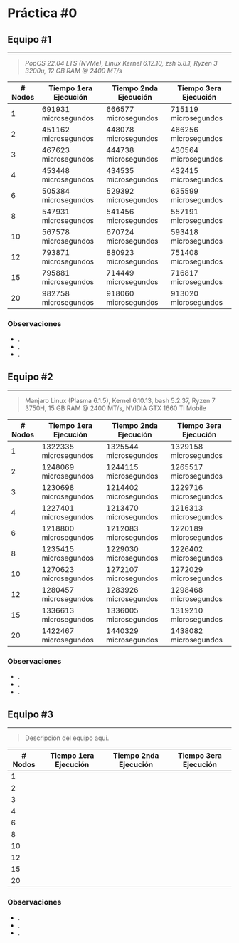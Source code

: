 # Práctica #0


## Equipo #1

---

> *PopOS 22.04 LTS (NVMe), Linux Kernel 6.12.10, zsh 5.8.1, Ryzen 3 3200u, 12 GB RAM @ 2400 MT/s*
> 

| # Nodos | Tiempo 1era Ejecución | Tiempo 2nda Ejecución | Tiempo 3era Ejecución |
| --- | --- | --- | --- |
| 1 | 691931 microsegundos | 666577 microsegundos | 715119 microsegundos |
| 2 | 451162 microsegundos | 448078 microsegundos | 466256 microsegundos |
| 3 | 467623 microsegundos | 444738 microsegundos | 430564 microsegundos |
| 4 | 453448 microsegundos | 434535 microsegundos | 432415 microsegundos |
| 6 | 505384 microsegundos | 529392 microsegundos | 635599 microsegundos |
| 8 | 547931 microsegundos | 541456 microsegundos | 557191 microsegundos |
| 10 | 567578 microsegundos | 670724 microsegundos | 593418 microsegundos |
| 12 | 793871 microsegundos | 880923 microsegundos | 751408 microsegundos |
| 15 | 795881 microsegundos | 714449 microsegundos | 716817 microsegundos |
| 20 | 982758 microsegundos | 918060 microsegundos | 913020 microsegundos |

### Observaciones

- .
- .
- .

## Equipo #2

---

> Manjaro Linux (Plasma 6.1.5), Kernel 6.10.13, bash 5.2.37, Ryzen 7 3750H, 15 GB RAM @ 2400 MT/s, NVIDIA GTX 1660 Ti Mobile
> 

| # Nodos | Tiempo 1era Ejecución | Tiempo 2nda Ejecución | Tiempo 3era Ejecución |
| --- | --- | --- | --- |
| 1 | 1322335 microsegundos| 1325544 microsegundos | 1329158 microsegundos |
| 2 | 1248069 microsegundos | 1244115 microsegundos | 1265517 microsegundos |
| 3 | 1230698 microsegundos | 1214402 microsegundos | 1229716 microsegundos |
| 4 | 1227401 microsegundos | 1213470 microsegundos | 1216313 microsegundos |
| 6 | 1218800 microsegundos | 1212083 microsegundos | 1220189 microsegundos |
| 8 | 1235415 microsegundos | 1229030 microsegundos | 1226402 microsegundos |
| 10 | 1270623 microsegundos | 1272107 microsegundos | 1272029 microsegundos |
| 12 | 1280457 microsegundos | 1283926 microsegundos | 1298468 microsegundos |
| 15 | 1336613 microsegundos | 1336005 microsegundos | 1319210 microsegundos |
| 20 | 1422467 microsegundos | 1440329 microsegundos | 1438082 microsegundos |

### Observaciones

- .
- .
- .

## Equipo #3

---

> Descripción del equipo aqui.
> 

| # Nodos | Tiempo 1era Ejecución | Tiempo 2nda Ejecución | Tiempo 3era Ejecución |
| --- | --- | --- | --- |
| 1 |  |  |  |
| 2 |  |  |  |
| 3 |  |  |  |
| 4 |  |  |  |
| 6 |  |  |  |
| 8 |  |  |  |
| 10 |  |  |  |
| 12 |  |  |  |
| 15 |  |  |  |
| 20 |  |  |  |

### Observaciones

- .
- .
- .
